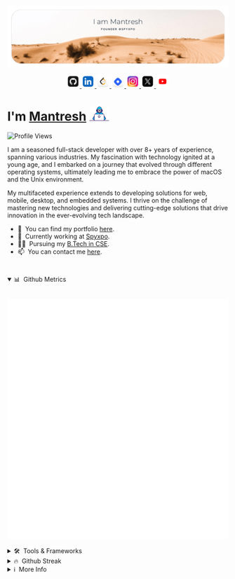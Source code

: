 [![Header](./images/header.png "Header")](https://www.mantreshkhurana.com/)

<p align="center">

<a href="https://github.com/mantreshkhurana" target="_blank">
    <img src="./images/logos/github.png" height="30px">
</a>
<a href="https://www.linkedin.com/in/mantreshkhurana" target="_blank">
    <img src="./images/logos/linkedin.png" height="30px">
</a>
<a href="https://www.leetcode.com/mantreshkhurana" target="_blank">
    <img src="./images/logos/leetcode.png" height="30px">
</a>
<a href="https://hashnode.mantreshkhurana.com" target="_blank">
    <img src="./images/logos/hashnode.png" height="30px">
</a>
<a href="https://www.instagram.com/mantreshkhurana" target="_blank">
    <img src="./images/logos/ig.png" height="30px">
</a>
<a href="https://www.x.com/mantreshkhurana" target="_blank">
    <img src="./images/logos/x.png" height="30px">
</a>
<a href="https://www.youtube.com/@mantreshkhurana" target="_blank">
    <img src="./images/logos/youtube.png" height="30px">
</a>

</p>

# I'm [Mantresh](https://www.mantreshkhurana.com) <img src="./images/typing.gif" width="45px"> 

![Profile Views](https://komarev.com/ghpvc/?username=mantreshkhurana&label=Profile%20views&color=0e75b6&style=flat)

I am a seasoned full-stack developer with over 8+ years of experience, spanning various industries. My fascination with technology ignited at a young age, and I embarked on a journey that evolved through different operating systems, ultimately leading me to embrace the power of macOS and the Unix environment.

My multifaceted experience extends to developing solutions for web, mobile, desktop, and embedded systems. I thrive on the challenge of mastering new technologies and delivering cutting-edge solutions that drive innovation in the ever-evolving tech landscape.

- 📝 &nbsp;You can find my portfolio [here](https://www.mantreshkhurana.com).
- 🔭 &nbsp;Currently working at [Spyxpo](https://www.spyxpo.com).
- 👨‍🎓 &nbsp;Pursuing my [B.Tech in CSE](https://www.srmist.edu.in).
- 📫 &nbsp;You can contact me [here](mailto:mantreshkhurana@spyxpo.com).

#

<details open>

<summary>📊 &nbsp;Github Metrics</summary>

<br>

![Metrics](github-metrics.svg)

</details>

<details>

<summary>🛠️ &nbsp;Tools & Frameworks</summary>

<br>

![Tools](https://skillicons.dev/icons?i=flutter,dart,go,kotlin,swift,html,c,python,cpp,rust,blender,github,tensorflow,git,aws,golang,javascript,react,linux,bash,gcp,flask,django,docker,css,java,mysql,nodejs,php,mongo,matlab,pytorch,r,sqlite,electron,ts,)

> These are some of the tools and frameworks that I have worked with. My expertise includes working on web, mobile, desktop, and embedded systems. I have utilized a wide range of technologies, including Python, Rust, C, C++, Java, JavaScript, HTML, CSS, React, React Native, Electron, Node.js, GCP, MongoDB, MySQL, Flutter, Shell Scripting, Git, Docker, UE5, AWS, Unity, Fusion 360, Blender, EAGLE, easyEDA, Arduino, Raspberry Pi, ESP32, ESP8266, STM32, among others.

</details>

<details>

<summary>🔥 &nbsp;Github Streak</summary>

<br>

[![GitHub Streak](https://streak-stats.demolab.com?user=mantreshkhurana&theme=github-dark&border_radius=20)](https://git.io/streak-stats)

</details>

<details>

<summary>ℹ️ &nbsp;More Info</summary>

<br>

> Note: My contributions are not limited to the repositories mentioned below. I have been contributing to private repositories as well, which I cannot disclose here. My contributions are for both personal and professional projects where [Spyxpo](https://www.spyxpo.com) is one of them, I have been working on it for more than 8 years now. Check my [resume](https://www.mantreshkhurana.com/) for more info. One more thing, My legal name is "Mantresh Kumar" but I prefer to use "Mantresh Khurana" as my professional name due to "Khurana" being followed by ancestors for generations.

</details>
